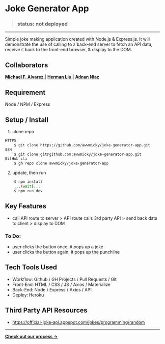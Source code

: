 # Joke Generator App

> ### status: not deployed

---

Simple joke making application created with Node.js & Express.js. It will demonstrate the use of calling to a back-end server to fetch an API data, receive it back to the front-end browser, & display to the DOM.

## Collaborators

[ **Michael F. Alvarez** ](https://www.linkedin.com/in/awwmicky/) |
[ **Herman Liu** ](https://www.linkedin.com/in/hermanliu168/) |
[ **Adnan Niaz** ](https://www.linkedin.com/in/adnanniaz77/)


## Requirement

Node / NPM / Express

## Setup / Install
1. clone repo
```bash
HTTPS
    $ git clone https://github.com/awwmicky/joke-generator-app.git
SSH
    $ git clone git@github.com:awwmicky/joke-generator-app.git
GitHub cli
    $ gh repo clone awwmicky/joke-generator-app
```
2. update, then run
```bash
    $ npm install
    ...(wait)...
    $ npm run dev
```

## Key Features
- call API route to server > API route calls 3rd party API > send back data to client > display to DOM
### To Do:
- user clicks the button once, it pops up a joke
- user clicks the button again, it pops up the punchline

## Tech Tools Used
- Workflow: Github / GH Projects / Pull Requests / Git
- Front-End: HTML / CSS / JS / Axios / Materialize
- Back-End: Node / Express / Axios / API
- Deploy: Heroku

## Third Party API Resources
- https://official-joke-api.appspot.com/jokes/programming/random

---

[**Check out our process →**](./docs/the-process.md)